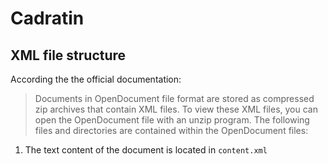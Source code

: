 # Cadratin

## XML file structure

According the the official documentation:

> Documents in OpenDocument file format are stored as compressed zip archives that contain XML files. To view these XML files, you can open the OpenDocument file with an unzip program. The following files and directories are contained within the OpenDocument files:

1. The text content of the document is located in `content.xml`
